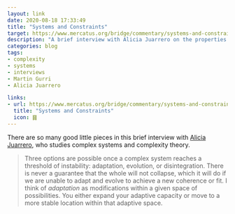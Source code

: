 ```yaml
---
layout: link
date: 2020-08-18 17:33:49
title: "Systems and Constraints"
target: https://www.mercatus.org/bridge/commentary/systems-and-constraints
description: "A brief interview with Alicia Juarrero on the properties of complex systems."
categories: blog
tags:
- complexity
- systems
- interviews
- Martin Gurri
- Alicia Juarrero

links:
- url: https://www.mercatus.org/bridge/commentary/systems-and-constraints
  title: "Systems and Constraints"
  icon: ䷿
---
```


There are so many good little pieces in this brief interview with [Alicia Juarrero](https://aliciajuarrerodotcom1.wordpress.com/ "Alicia Juarrero"), who studies complex systems and complexity theory.

> Three options are possible once a complex system reaches a threshold of instability: adaptation, evolution, or disintegration. There is never a guarantee that the whole will not collapse, which it will do if we are unable to adapt and evolve to achieve a new coherence or fit. I think of _adaptation_ as modifications within a given space of possibilities. You either expand your adaptive capacity or move to a more stable location within that adaptive space.
